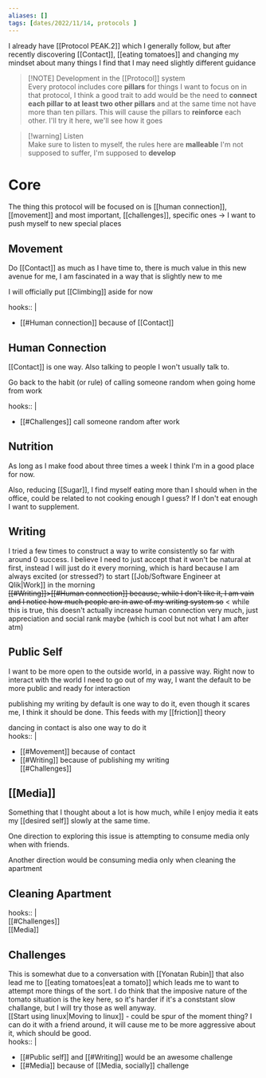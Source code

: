 ```yaml
---
aliases: []
tags: [dates/2022/11/14, protocols ]
---
```

I already have [[Protocol PEAK.2]] which I generally follow, but after recently discovering [[Contact]], [[eating tomatoes]] and changing my mindset about many things I find that I may need slightly different guidance

> [!NOTE] Development in the [[Protocol]] system  
> Every protocol includes core **pillars** for things I want to focus on in that protocol, I think a good trait to add would be the need to **connect each pillar to at least two other pillars** and at the same time not have more than ten pillars. This will cause the pillars to **reinforce** each other. I'll try it here, we'll see how it goes
 
> [!warning] Listen  
> Make sure to listen to myself, the rules here are **malleable**	I'm not supposed to suffer, I'm supposed to **develop**

# Core
The thing this protocol will be focused on is [[human connection]], [[movement]] and most important, [[challenges]], specific ones -> I want to push myself to new special places

## Movement
Do [[Contact]] as much as I have time to, there is much value in this new avenue for me, I am fascinated in a way that is slightly new to me

I will officially put [[Climbing]] aside for now

hooks:: |
* [[#Human connection]] because of [[Contact]]

## Human Connection
[[Contact]] is one way. Also talking to people I won't usually talk to.

Go back to the habit (or rule) of calling someone random when going home from work

hooks:: |
- [[#Challenges]] call someone random after work

## Nutrition
As long as I make food about three times a week I think I'm in a good place for now.

Also, reducing [[Sugar]], I find myself eating more than I should when in the office, could be related to not cooking enough I guess? If I don't eat enough I want to supplement.

## Writing
I tried a few times to construct a way to write consistently so far with around 0 success. I believe I need to just accept that it won't be natural at first, instead I will just do it every morning, which is hard because I am always excited (or stressed?) to start [[Job/Software Engineer at Qlik|Work]] in the morning  
	~~[[#Writing]]>[[#Human connection]] because, while I don't like it, I am vain and I notice how much people are in awe of my writing system so~~ < while this is true, this doesn't actually increase human connection very much, just appreciation and social rank maybe (which is cool but not what I am after atm)

## Public Self
I want to be more open to the outside world, in a passive way. Right now to interact with the world I need to go out of my way, I want the default to be more public and ready for interaction

publishing my writing by default is one way to do it, even though it scares me, I think it should be done. This feeds with my [[friction]] theory

dancing in contact is also one way to do it  
hooks:: |
- [[#Movement]] because of contact
- [[#Writing]] because of publishing my writing  
[[#Challenges]]

## [[Media]]
Something that I thought about a lot is how much, while I enjoy media it eats my [[desired self]] slowly at the same time.

One direction to exploring this issue is attempting to consume media only when with friends.

Another direction would be consuming media only when cleaning the apartment

## Cleaning Apartment
hooks:: |  
	[[#Challenges]]  
	[[Media]]

## Challenges
This is somewhat due to a conversation with [[Yonatan Rubin]] that also lead me to [[eating tomatoes|eat a tomato]] which leads me to want to attempt more things of the sort. I do think that the imposive nature of the tomato situation is the key here, so it's harder if it's a conststant slow challange, but I will try those as well anyway.  
[[Start using linux|Moving to linux]] - could be spur of the moment thing? I can do it with a friend around, it will cause me to be more aggressive about it, which should be good.  
hooks:: |
- [[#Public self]] and [[#Writing]] would be an awesome challenge
- [[#Media]] because of [[Media, socially]] challenge
